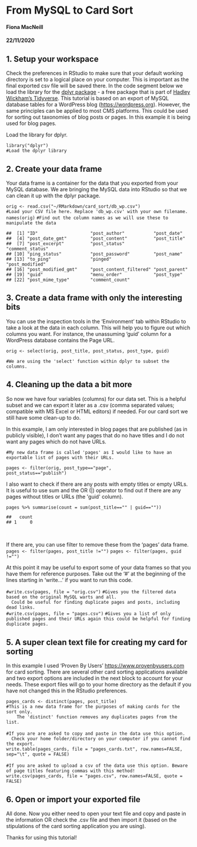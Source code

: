 <h1 class="title toc-ignore">From MySQL to Card Sort</h1>
<h4 class="author">Fiona MacNeill</h4>
<h4 class="date">22/11/2020</h4>


<div id="setup-your-workspace" class="section level2">
<h2>1. Setup your workspace</h2>
<p>Check the preferences in RStudio to make sure that your default working directory is set to a logical place on your computer. This is important as the final exported csv file will be saved there. In the code segment below we load the library for the <a href="https://dplyr.tidyverse.org" class="uri">dplyr package</a> - a free package that is part of <a href="https://www.tidyverse.org/" class="uri">Hadley Wickham’s Tidyverse</a>. This tutorial is based on an export of MySQL database tables for a WordPress blog (<a href="https://wordpress.org" class="uri">https://wordpress.org</a>). However, the same principles can be applied to most CMS platforms. This could be used for sorting out taxonomies of blog posts or pages. In this example it is being used for blog pages.</p>
<p>Load the library for dplyr.</p>
<pre class="r"><code>library(&quot;dplyr&quot;) 
#Load the dplyr library</code></pre>

<div id="create-your-data-frame" class="section level2">
<h2>2. Create your data frame</h2>
<p>Your data frame is a container for the data that you exported from your MySQL database. We are bringing the MySQL data into RStudio so that we can clean it up with the dplyr package.</p>
  <code>orig &lt;- read.csv(&quot;~/RMarkdown/card_sort/db_wp.csv&quot;)</code>
<br>
<code>#Load your CSV file here. Replace &#39;db_wp.csv&#39; with your own filename.</code>
<br>
  <code>names(orig)</code>
  <code>#Find out the column names as we will use these to manipulate the data</code><br>
  
<pre><code>##  [1] &quot;ID&quot;                    &quot;post_author&quot;           &quot;post_date&quot;            
##  [4] &quot;post_date_gmt&quot;         &quot;post_content&quot;          &quot;post_title&quot;           
##  [7] &quot;post_excerpt&quot;          &quot;post_status&quot;           &quot;comment_status&quot;       
## [10] &quot;ping_status&quot;           &quot;post_password&quot;         &quot;post_name&quot;            
## [13] &quot;to_ping&quot;               &quot;pinged&quot;                &quot;post_modified&quot;        
## [16] &quot;post_modified_gmt&quot;     &quot;post_content_filtered&quot; &quot;post_parent&quot;          
## [19] &quot;guid&quot;                  &quot;menu_order&quot;            &quot;post_type&quot;            
## [22] &quot;post_mime_type&quot;        &quot;comment_count&quot;</code></pre>
</div>
<div id="create-a-data-frame-with-only-the-interesting-bits" class="section level2">
<h2>3. Create a data frame with only the interesting bits</h2>
<p>You can use the inspection tools in the ‘Environment’ tab within RStudio to take a look at the data in each column. This will help you to figure out which columns you want. For instance, the unassuming ‘guid’ column for a WordPress database contains the Page URL.</p>
  <code>orig &lt;- select(orig, post_title, post_status, post_type, guid)</code>

<code>#We are using the &#39;select&#39; function within dplyr to subset the columns.</code>

</div>
<div id="cleaning-up-the-data-a-bit-more" class="section level2">
<h2>4. Cleaning up the data a bit more</h2>
<p>So now we have four variables (columns) for our data set. This is a helpful subset and we can export it later as a .csv (comma separated values; compatible with MS Excel or HTML editors) if needed. For our card sort we still have some clean-up to do.</p>
<p>In this example, I am only interested in blog pages that are published (as in publicly visible), I don’t want any pages that do no have titles and I do not want any pages which do not have URLs.</p>
<code>#My new data frame is called &#39;pages&#39; as I would like to have an exportable list of pages with their URLs.</code>

<code>pages &lt;- filter(orig, post_type==&quot;page&quot;, post_status==&quot;publish&quot;)</code>
<p>I also want to check if there are any posts with empty titles or empty URLs. It is useful to use sum and the OR (|) operator to find out if there are any pages without titles or URLs (the &#39;guid&#39; column).</p>
<code>pages %&gt;% summarise(count = sum(post_title==&quot;&quot; | guid==&quot;&quot;)) </code>
<code><pre>##   count
## 1     0
</pre></code>
<br><br>
If there are, you can use filter to remove these from the ‘pages’ data frame.<br>
<code>pages &lt;- filter(pages, post_title !=&quot;&quot;)</code>
<code>pages &lt;- filter(pages, guid !=&quot;&quot;)</code><br>
<p>At this point it may be useful to export some of your data frames so that you have them for reference purposes. Take out the ‘#’ at the beginning of the lines starting in ‘write…’ if you want to run this code.</p>
<code>#write.csv(pages, file = &quot;orig.csv&quot;)</code>
<code>#Gives you the filtered data based on the original MySQL warts and all. 
  Could be useful for finding duplicate pages and posts, including dead links.</code>
<br>
<code>#write.csv(pages, file = &quot;pages.csv&quot;)</code>
<code>#Gives you a list of only published pages and their URLs again this could be helpful for finding duplicate pages.</code>
</div>
<div id="a-super-clean-text-file-for-creating-my-card-for-sorting" class="section level2">
<h2>5. A super clean text file for creating my card for sorting</h2>
<p>In this example I used ‘Proven By Users’ <a href="https://www.provenbyusers.com" class="uri">https://www.provenbyusers.com</a> for card sorting. There are several other card sorting applications available and two export options are included in the next block to account for your needs. These export files will go to your home directory as the default if you have not changed this in the RStudio preferences.</p>
  <code>pages_cards &lt;- distinct(pages, post_title)</code><br>
  <code>#This is a new data frame for the purposes of making cards for the sort only. 
    The &#39;distinct&#39; function removes any duplicates pages from the list.</code>
<br><br>
<code>#If you are are asked to copy and paste in the data use this option. 
  Check your home folder/directory on your computer if you cannot find the export.</code><br>
<code>write.table(pages_cards, file = &quot;pages_cards.txt&quot;, row.names=FALSE, sep=&quot;\t&quot;, quote = FALSE)</code>
<br><br>
<code>#If you are asked to upload a csv of the data use this option. Beware of page titles featuring commas with this method!</code><br>
<code>write.csv(pages_cards, file = &quot;pages.csv&quot;, row.names=FALSE, quote = FALSE)</code>
</div>
<div id="open-or-import-your-exported-file" class="section level2">
<h2>6. Open or import your exported file</h2>
<p>All done. Now you either need to open your text file and copy and paste in the information OR check the .csv file and then import it (based on the stipulations of the card sorting application you are using).</p>
<p>Thanks for using this tutorial!</p>
</div>
